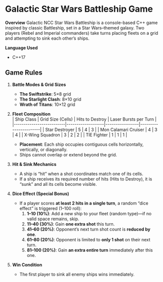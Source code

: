 # Galactic Star Wars Battleship Game

**Overview** 
Galactic NCC Star Wars Battleship is a console-based C++ game inspired by classic Battleship, set in a Star Wars–themed galaxy. Two players (Rebel and Imperial commanders) take turns placing fleets on a grid and attempting to sink each other’s ships.

**Language Used**  
- C++17



## Game Rules

1. **Battle Modes & Grid Sizes**  
   - **The Swiftstrike**: 5×8 grid  
   - **The Starlight Clash**: 8×10 grid  
   - **Wrath of Titans**: 10×12 grid  

2. **Fleet Composition**  
   | Ship Class               | Grid Size (Cells) | Hits to Destroy | Laser Bursts per Turn |
   |--------------------------|-------------------|-----------------|-----------------------|
   | Star Destroyer           | 5                 | 4               | 3                     |
   | Mon Calamari Cruiser     | 4                 | 3               | 4                     |
   | X-Wing Squadron          | 3                 | 2               | 2                     |
   | TIE Fighter              | 1                 | 1               | 1                     |

   - **Placement**: Each ship occupies contiguous cells horizontally, vertically, or diagonally.  
   - Ships cannot overlap or extend beyond the grid.

3. **Hit & Sink Mechanics**  
   - A ship is “hit” when a shot coordinates match one of its cells.  
   - If a ship receives its required number of hits (Hits to Destroy), it is “sunk” and all its cells become visible.  


4. **Dice Effect (Special Bonus)**  
   - If a player scores **at least 2 hits in a single turn**, a random “dice effect” is triggered (1–100 roll):  
     1. **1–10 (10%)**: Add a new ship to your fleet (random type)—if no valid space remains, skip.  
     2. **11–40 (30%)**: Gain **one extra shot** this turn.  
     3. **41–60 (20%)**: Opponent’s next turn shot count is **reduced by one**.  
     4. **61–80 (20%)**: Opponent is limited to **only 1 shot** on their next turn.  
     5. **81–100 (20%)**: Gain **an extra entire turn** immediately after this one.

5. **Win Condition**  
   - The first player to sink all enemy ships wins immediately.
